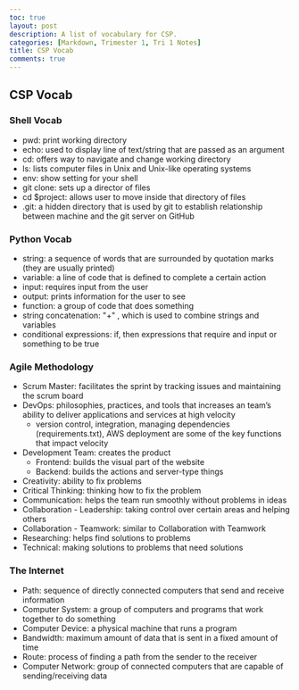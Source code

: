 ```yaml
---
toc: true
layout: post
description: A list of vocabulary for CSP.
categories: [Markdown, Trimester 1, Tri 1 Notes]
title: CSP Vocab
comments: true
---
```


## CSP Vocab

### Shell Vocab
- pwd: print working directory
- echo: used to display line of text/string that are passed as an argument
- cd: offers way to navigate and change working directory
- ls: lists computer files in Unix and Unix-like operating systems
- env: show setting for your shell
- git clone: sets up a director of files
- cd $project: allows user to move inside that directory of files
- .git: a hidden directory that is used by git to establish relationship between machine and the git server on GitHub

### Python Vocab
- string: a sequence of words that are surrounded by quotation marks (they are usually printed)
- variable: a line of code that is defined to complete a certain action
- input: requires input from the user
- output: prints information for the user to see
- function: a group of code that does something
- string concatenation: "+" , which is used to combine strings and variables
- conditional expressions: if, then expressions that require and input or something to be true

### Agile Methodology
- Scrum Master: facilitates the sprint by tracking issues and maintaining the scrum board
- DevOps: philosophies, practices, and tools that increases an team’s ability to deliver applications and services at high velocity
  - version control, integration, managing dependencies (requirements.txt), AWS deployment are some of the key functions that impact velocity
- Development Team: creates the product
  - Frontend: builds the visual part of the website
  - Backend: builds the actions and server-type things
- Creativity: ability to fix problems
- Critical Thinking: thinking how to fix the problem
- Communication: helps the team run smoothly without problems in ideas
- Collaboration - Leadership: taking control over certain areas and helping others
- Collaboration - Teamwork: similar to Collaboration with Teamwork
- Researching: helps find solutions to problems
- Technical: making solutions to problems that need solutions

### The Internet
- Path: sequence of directly connected computers that send and receive information
- Computer System: a group of computers and programs that work together to do something
- Computer Device: a physical machine that runs a program
- Bandwidth: maximum amount of data that is sent in a fixed amount of time
- Route: process of finding a path from the sender to the receiver
- Computer Network: group of connected computers that are capable of sending/receiving data
